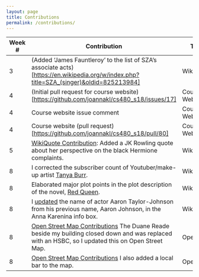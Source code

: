 ```yaml
---
layout: page
title: Contributions
permalink: /contributions/
---
```


| Week # | Contribution                                                                                                                                                                                                                         | Type           |
|--------|--------------------------------------------------------------------------------------------------------------------------------------------------------------------------------------------------------------------------------------|----------------|
| 3      | (Added ‘James Fauntleroy’ to the list of SZA’s associate acts)[https://en.wikipedia.org/w/index.php?title=SZA_(singer)&oldid=825213984]                                                                                              | Wikipedia      |
| 4      | (Initial pull request for course website)[https://github.com/joannakl/cs480_s18/issues/17]                                                                                                                                           | Course Website |
| 4      | Course website issue comment                                                                                                                                                                                                         | Course Website |
| 4      | Course website (pull request)[https://github.com/joannakl/cs480_s18/pull/80]                                                                                                                                                         | Course Website |
| 5      | [WikiQuote Contribution](https://en.wikiquote.org/w/index.php?title=J._K._Rowling&oldid=2361547): Added a JK Rowling quote about her perspective on the black Hermione complaints.                                                   | WikiQuote      |
| 8      | I corrected the subscriber count of Youtuber/make-up artist [Tanya Burr](https://en.wikipedia.org/w/index.php?title=Tanya_Burr&oldid=832456004).                                                                                     | Wikipedia      |
| 8      | Elaborated major plot points in the plot description of the novel, [Red Queen](https://en.wikipedia.org/w/index.php?title=Red_Queen_(novel)&oldid=832459608).                                                                        | Wikipedia      |
| 8      | I [updated](https://en.wikipedia.org/w/index.php?title=Anna_Karenina_(2012_film)&oldid=832452822) the name of actor Aaron Taylor-Johnson from his previous name, Aaron Johnson, in the Anna Karenina info box.                       | Wikipedia      |
| 8      | [Open Street Map Contributions](https://www.openstreetmap.org/user/daddybanjo/history#map=19/40.73902/-73.98309) The Duane Reade beside my building closed down and was replaced with an HSBC, so I updated this on Open Street Map. | OpenMaps       |
| 8      | [Open Street Map Contributions](https://www.openstreetmap.org/user/daddybanjo/history#map=19/40.73902/-73.98309) I also added a local bar to the map.                                                                                | OpenMaps       |
